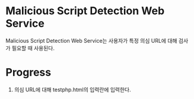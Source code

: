 # Malicious Script Detection Web Service
Malicious Script Detection Web Service는 사용자가 특정 의심 URL에 대해 검사가 필요할 때 사용된다.

# Progress
1. 의심 URL에 대해 testphp.html의 입력란에 입력한다.
